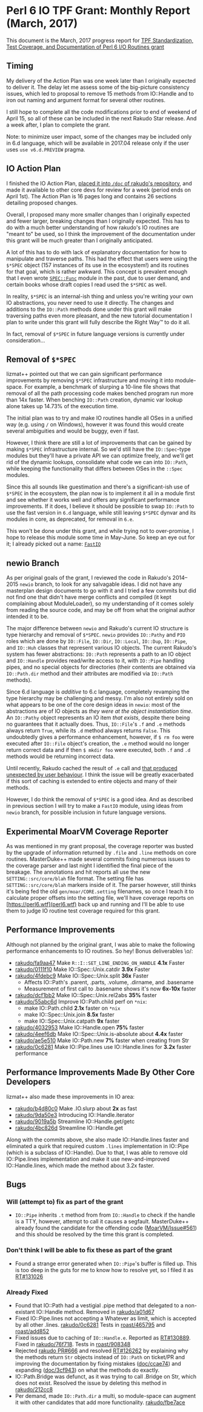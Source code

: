 # Perl 6 IO TPF Grant: Monthly Report (March, 2017)

This document is the March, 2017 progress report for [TPF Standardization,
Test Coverage, and Documentation of Perl 6 I/O Routines
grant](http://news.perlfoundation.org/2017/01/grant-proposal-standardization.html)

## Timing

My delivery of the Action Plan was one week later than I originally
expected to deliver it. The delay let me assess some of the big-picture
consistency issues, which led to proposal to remove 15 methods from IO::Handle
and to iron out naming and argument format for several other routines.

I still hope to complete all the code modifications prior to end of weekend of
April 15, so all of these can be included in the next Rakudo Star release. And
a week after, I plan to complete the grant.

Note: to minimize user impact, some of the changes may be included only in
6.d language, which will be available in 2017.04 release only if the user uses
`use v6.d.PREVIEW` pragma.

## IO Action Plan

I finished the IO Action Plan, [placed it into `/doc` of rakudo's repository](https://github.com/rakudo/rakudo/blob/nom/docs/2017-IO-Grant--Action-Plan.md), and made it available to other core devs for
review for a week (period ends on April 1st). The Action Plan is 16 pages long and
contains 26 sections detailing proposed changes.

Overall, I proposed many more smaller changes than I originally expected and
fewer larger, breaking changes than I originally expected. This has to do
with a much better understanding of how rakudo's IO routines are "meant to" be
used, so I think the improvement of the documentation under this grant will
be much greater than I originally anticipated.

A lot of this has to do with lack of explanatory documentation for how to
manipulate and traverse paths. This had the effect that users were using the
`$*SPEC` object (157 instances of its use in the ecosystem!) and its routines
for that goal, which is rather awkward.
This concept is prevalent enough that I even wrote [`SPEC::Func`](https://github.com/zoffixznet/perl6-SPEC-Func) module in the
past, due to user demand, and certain books whose draft copies I read used
the `$*SPEC` as well.

In reality, `$*SPEC` is an internal-ish thing and unless you're writing your
own IO abstractions, you never need to use it directly. The changes and
additions to the `IO::Path` methods done under this grant will make traversing
paths even more pleasant, and the new tutorial documentation I plan to write
under this grant will fully describe the Right Way™ to do it all.

In fact, removal of `$*SPEC` in future language versions is currently under
consideration...

## Removal of `$*SPEC`

lizmat++ pointed out that we can gain significant performance improvements by
removing `$*SPEC` infrastructure and moving it into module-space. For example,
a benchmark of slurping a 10-line file shows that removal of all the
path processing code makes benched program run more than 14x faster. When
benching `IO::Path` creation, dynamic var lookup alone takes up 14.73% of
the execution time.

The initial plan was to try and make IO routines handle all OSes in a unified
way (e.g. using `/` on Windows), however it was found this would create
several ambiguities and would be buggy, even if fast.

However, I think there are still a lot of improvements that can be gained
by making `$*SPEC` infrastructure internal. So we'd still have the
`IO::Spec`-type modules but they'll have a private API we can optimize freely,
and we'll get rid of the dynamic lookups, consolidate what code we can into
`IO::Path`, while keeping the functionality that differs between OSes in the
`::Spec` modules.

Since this all sounds like guestimation and there's a significant-ish use of
`$*SPEC` in the ecosystem, the plan now is to implement it all in a module
first and see whether it works well and offers any significant performance
improvements. If it does, I believe it should be possible to swap `IO::Path`
to use the fast version in `6.d` language, while still leaving `$*SPEC` dynvar
and its modules in core, as deprecated, for removal in `6.e`.

This won't be done under this grant, and while trying not to over-promise, I
hope to release this module some time in May-June. So keep an eye out for it; I
already picked out a name: [`FastIO`](https://modules.perl6.org/repo/FastIO)

## newio Branch

As per original goals of the grant, I reviewed the code in Rakudo's 2014–2015
`newio` branch, to look for any salvagable ideas. I did not have any masterplan
design documents to go with it and I tried a few commits but did not find one
that didn't have merge conflicts and compiled (it kept complaining about
ModuleLoader), so my understanding of it comes solely from reading the source
code, and may be off from what the original author intended it to be.

The major difference between `newio` and Rakudo's current IO structure is
type hierarchy and removal of `$*SPEC`. `newio` provides `IO::Pathy` and
`PIO` roles which are done by `IO::File`, `IO::Dir`, `IO::Local`, `IO::Dup`,
`IO::Pipe`, and `IO::Huh` classes that represent various IO objects. The current
Rakudo's system has fewer abstractions: `IO::Path` represents a path to an IO
object and `IO::Handle` provides read/write access to it, with `IO::Pipe`
handling pipes, and no special objects for directories (their contents are
obtained via `IO::Path.dir` method and their attributes are modified via
`IO::Path` methods).

Since 6.d language is *additive* to 6.c language, completely revamping the
type hierarchy may be challenging and messy. I'm also not entirely sold on what
appears to be one of the core design ideas in `newio`: most of the
abstractions are of IO objects as *they were at the object instantiation time*. An `IO::Pathy` object represents an IO item *that exists*, despite there being
no guarantees that it actually does. Thus, `IO::File`'s `.f` and `.e` methods
always return `True`, while its `.d` method always returns `False`. This
undoubtedly gives a performance enhancement, however, if
`$ rm foo` were executed after `IO::File` object's creation, the `.e` method
would no longer return correct data and if then `$ mkdir foo` were
executed, both `.f` and `.d` methods would be returning incorrect data.

Until recently, Rakudo cached the result of `.e` call and [that produced
unexpected by user behaviour](https://rt.perl.org/Ticket/Display.html?id=130889). I think the
issue will be greatly exacerbated if this sort of caching is extended to entire
objects and many of their methods.

However, I do think the removal of `$*SPEC` is a good idea. And as described in
previous section I will try to make a `FastIO` module, using ideas from `newio`
branch, for possible inclusion in future language versions.

## Experimental MoarVM Coverage Reporter

As was mentioned in my grant proposal, the coverage reporter was busted by
the upgrade of information returned by `.file` and `.line` methods on core
routines.
MasterDuke++ made several commits fixing numerous issues to the coverage
parser and last night I identified the final piece of the breakage. The
annotations and hit reports all use the new `SETTING::src/core/blah` file
format. The setting file has `SETTING::src/core/blah` markers inside of it.
The parser however, still thinks it's being fed the old `gen/moar/CORE.setting`
 filenames, so once I teach it to calculate proper offsets
into the setting file, we'll have coverage reports on [https://perl6.wtf](perl6.wtf) back up and running and I'll be able to use them
to judge IO routine test coverage required for this grant.

## Performance Improvements

Although not planned by the original grant, I was able to make the following
performance enhancements to IO routines. So hey! Bonus deliverables \o/:

- [rakudo/fa9aa47](https://github.com/rakudo/rakudo/commit/fa9aa47) Make `R::I::SET_LINE_ENDING_ON_HANDLE` **4.1x** Faster
- [rakudo/0111f10](https://github.com/rakudo/rakudo/commit/0111f10) Make IO::Spec::Unix.catdir **3.9x** Faster
- [rakudo/4fdebc9](https://github.com/rakudo/rakudo/commit/4fdebc9) Make IO::Spec::Unix.split **36x** Faster
    - Affects IO::Path's .parent, .parts, .volume, .dirname, and .basename
    - Measurement of first call to .basename shows it's now **6x-10x** faster
- [rakudo/dcf1bb2](https://github.com/rakudo/rakudo/commit/dcf1bb2) Make IO::Spec::Unix.rel2abs **35%** faster
- [rakudo/55abc6d](https://github.com/rakudo/rakudo/commit/55abc6d) Improve IO::Path.child perf on `*nix`:
    - make IO::Path.child **2.1x** faster on `*nix`
    - make IO::Spec::Unix.join **8.5x** faster
    - make IO::Spec::Unix.catpath **9x** faster
- [rakudo/4032953](https://github.com/rakudo/rakudo/commit/4032953) Make IO::Handle.open **75%** faster
- [rakudo/4eef6db](https://github.com/rakudo/rakudo/commit/4eef6dbf3789502205c254314f27ef33af549adc) Make IO::Spec::Unix.is-absolute about **4.4x** faster
- [rakudo/ae5e510](https://github.com/rakudo/rakudo/commit/ae5e510fd00c5544d99f56d6aeb17d222d56b220) Make IO::Path.new **7%** faster when creating from Str
- [rakudo/0c6281](https://github.com/rakudo/rakudo/commit/0c6281518e5c78113121968df0cf7404aa949dd3) Make IO::Pipe.lines use IO::Handle.lines for **3.2x** faster performance

## Performance Improvements Made By Other Core Developers

lizmat++ also made these improvements in IO area:
- [rakudo/b4d80c0](https://github.com/rakudo/rakudo/commit/b4d80c0) Make .IO.slurp about **2x** as fast
- [rakudo/9da50e3](https://github.com/rakudo/rakudo/commit/9da50e3) Introducing IO::Handle.iterator
- [rakudo/9019a5b](https://github.com/rakudo/rakudo/commit/9019a5b) Streamline IO::Handle.get/getc
- [rakudo/4bc826d](https://github.com/rakudo/rakudo/commit/4bc826d) Streamline IO::Handle.get

Along with the commits above, she also made IO::Handle.lines faster and
eliminated a quirk that required
custom `.lines` implementation in IO::Pipe (which is a subclass of IO::Handle).
Due to that, I was able to remove old IO::Pipe.lines implementation and make it
use new-and-improved IO::Handle.lines, which made the
method about 3.2x faster.

## Bugs

### Will (attempt to) fix as part of the grant

- `IO::Pipe` inherits `.t` method from from `IO::Handle` to check if the handle
is a TTY, however, attempt to call it causes a segfault. MasterDuke++ already
found the candidate for the offending code
([MoarVM/Issue#561](https://github.com/MoarVM/MoarVM/issues/561)) and this
should be resolved by the time this grant is completed.

### Don't think I will be able to fix these as part of the grant

- Found a strange error generated when `IO::Pipe`'s buffer is filled up.
This is too deep in the guts for me to know how to resolve yet, so I filed it as
    [RT#131026](https://rt.perl.org/Ticket/Display.html?id=131026)

### Already Fixed

- Found that IO::Path had a vestigial .pipe method that delegated to a
    non-existant IO::Handle method. Removed in [rakudo/a01d67](https://github.com/rakudo/rakudo/commit/a01d6794d2d37b574011198cc4928f77f8c33361)
- Fixed IO::Pipe.lines not accepting a Whatever as limit, which is accepted by
    all other .lines. [rakudo/0c6281](https://github.com/rakudo/rakudo/commit/0c6281518e5c78113121968df0cf7404aa949dd3)
    Tests in [roast/465795](https://github.com/perl6/roast/commit/465795c458041e66e33e32e2de2b8cd358be5961) and [roast/add852](https://github.com/perl6/roast/commit/add852b082a2fca83dbefe03d890dd5939c5ff45)
- Fixed issues due to caching of `IO::Handle.e`. Reported as
    [RT#130889](https://rt.perl.org/Ticket/Display.html?id=130889). Fixed in
    [rakudo/76f718](https://github.com/rakudo/rakudo/commit/76f71878da61731f33b457e84c7b0e801c64af66).
    Tests in [roast/908348](https://github.com/perl6/roast/commit/908348eef18b1c33f1bd8d879b9bb16f002fb6f7)
- Rejected [rakudo PR#666](https://github.com/rakudo/rakudo/pull/666)
    and resolved [RT#126262](https://rt.perl.org/Ticket/Display.html?id=126262) by explaining why the methods return `Str` objects instead of `IO::Path` on
    ticket/PR and improving the documentation by
    fixing mistakes ([doc/ccae74](https://github.com/perl6/doc/commit/ccae74a1502285d8b82697b68a8e26a31ca762d7)) and expanding ([doc/3cf943](https://github.com/perl6/doc/commit/3cf943d86bef3744146e31e106815a00a2a81f4a)) on what the methods do exactly.
- IO::Path.Bridge was defunct, as it was trying to call .Bridge on Str, which
    does not exist. Resolved the issue by deleting this method in [rakudo/212cc8](https://github.com/rakudo/rakudo/commit/212cc8ae5d)
- Per demand, made `IO::Path.dir` a multi, so module-space can augment it with
    other candidates that add more functionality. [rakudo/fbe7ace](https://github.com/rakudo/rakudo/commit/fbe7ace6fc19d86ac1cb0519654e4239c1a17129)
